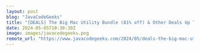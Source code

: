 ```yaml
---
layout: post
blog: "JavaCodeGeeks"
title: "[DEALS] The Big Mac Utility Bundle (81% off) & Other Deals Up To 98% Off – Offers End Soon!"
date: 2024-05-05T10:30:30Z
image: images/javacodegeeks.png
remote_url: "https://www.javacodegeeks.com/2024/05/deals-the-big-mac-utility-bundle-81-off-other-deals-up-to-98-off-offers-end-soon.html"
---
```

